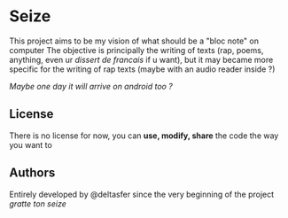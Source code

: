 
# Seize


This project aims to be my vision of what should be a "bloc note" on computer
The objective is principally the writing of texts (rap, poems, anything, even ur _dissert de francais_ if u want),
but it may became more specific for the writing of rap texts (maybe with an audio reader inside ?)

*Maybe one day it will arrive on android too ?*

## License

There is no license for now, you can **use, modify, share** the code the way you want to

## Authors

Entirely developed by @deltasfer since the very beginning of the project
*gratte ton seize*
